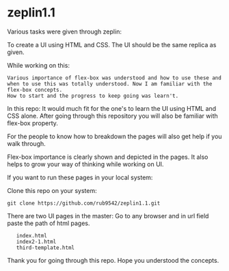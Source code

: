 # zeplin1.1

Various tasks were given through zeplin:

To create a UI using HTML and CSS. The UI should be the same replica as given.

While working on this:

    Various importance of flex-box was understood and how to use these and when to use this was totally understood. Now I am familiar with the flex-box concepts.
    How to start and the progress to keep going was learn't.

In this repo: It would much fit for the one's to learn the UI using HTML and CSS alone. After going through this repository you will also be familiar with flex-box property.

For the people to know how to breakdown the pages will also get help if you walk through.

Flex-box importance is clearly shown and depicted in the pages. It also helps to grow your way of thinking while working on UI.

If you want to run these pages in your local system:

Clone this repo on your system:
```
git clone https://github.com/rub9542/zeplin1.1.git
```
There are two UI pages in the master: Go to any browser and in url field paste the path of html pages.
```
   index.html
   index2-1.html
   third-template.html
```


Thank you for going through this repo. Hope you understood the concepts.
